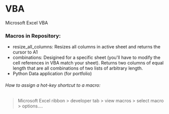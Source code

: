 # VBA
Microsoft Excel VBA

### Macros in Repository:
- resize_all_columns: Resizes all columns in active sheet and returns the cursor to A1
- combinations:  Desigined for a specific sheet (you'll have to modify the cell references in VBA match your sheet).  Returns two columns of equal length that are all combinations of two lists of arbitrary length.
- Python Data application (for portfolio)

###### How to assign a hot-key shortcut to a macro:
> Microsoft Excel ribbon > developer tab > view macros > select macro > options....
